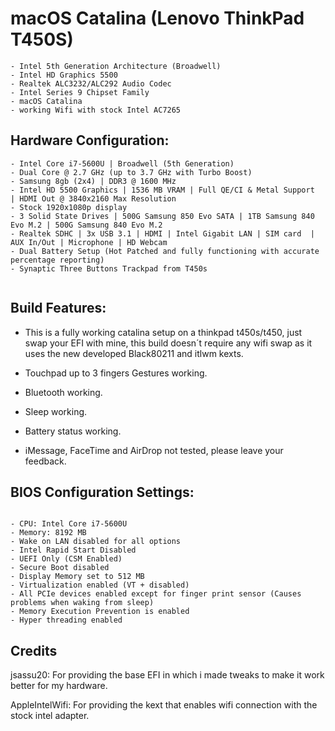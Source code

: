 # macOS Catalina (Lenovo ThinkPad T450S)

```  
- Intel 5th Generation Architecture (Broadwell)
- Intel HD Graphics 5500
- Realtek ALC3232/ALC292 Audio Codec
- Intel Series 9 Chipset Family
- macOS Catalina
- working Wifi with stock Intel AC7265
```


   
## Hardware Configuration:

```  
- Intel Core i7-5600U | Broadwell (5th Generation) 
- Dual Core @ 2.7 GHz (up to 3.7 GHz with Turbo Boost) 
- Samsung 8gb (2x4) | DDR3 @ 1600 MHz
- Intel HD 5500 Graphics | 1536 MB VRAM | Full QE/CI & Metal Support  | HDMI Out @ 3840x2160 Max Resolution
- Stock 1920x1080p display
- 3 Solid State Drives | 500G Samsung 850 Evo SATA | 1TB Samsung 840 Evo M.2 | 500G Samsung 840 Evo M.2
- Realtek SDHC | 3x USB 3.1 | HDMI | Intel Gigabit LAN | SIM card  | AUX In/Out | Microphone | HD Webcam 
- Dual Battery Setup (Hot Patched and fully functioning with accurate percentage reporting)   
- Synaptic Three Buttons Trackpad from T450s 
 
```
    
## Build Features:

- This is a fully working catalina setup on a thinkpad t450s/t450, just swap your EFI with mine, this build doesn´t require any wifi swap as it uses the new developed Black80211 and itlwm kexts.

- Touchpad up to 3 fingers Gestures working.

- Bluetooth working.

- Sleep working.

- Battery status working.

- iMessage, FaceTime and AirDrop not tested, please leave your feedback.


## BIOS Configuration Settings:

```  

- CPU: Intel Core i7-5600U
- Memory: 8192 MB
- Wake on LAN disabled for all options
- Intel Rapid Start Disabled
- UEFI Only (CSM Enabled)
- Secure Boot disabled
- Display Memory set to 512 MB 
- Virtualization enabled (VT + disabled)
- All PCIe devices enabled except for finger print sensor (Causes problems when waking from sleep)
- Memory Execution Prevention is enabled
- Hyper threading enabled
```

## Credits

jsassu20: For providing the base EFI in which i made tweaks to make it work better for my hardware.

AppleIntelWifi: For providing the kext that enables wifi connection with the stock intel adapter.


